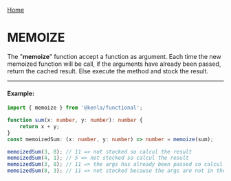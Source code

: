 [Home](./../../README.md)

# MEMOIZE

The "**memoize**" function accept a function as argument. Each time the new memoized function will be call, if the arguments have already been passed, return the cached result. Else execute the method and stock the result.

---

#### Example:

```typescript
import { memoize } from '@kenla/functional';

function sum(x: number, y: number): number {
    return x + y;
}
const memoizedSum: (x: number, y: number) => number = memoize(sum);

memoizedSum(3, 8); // 11 => not stocked so calcul the result
memoizedSum(4, 1); // 5 => not stocked so calcul the result
memoizedSum(3, 8); // 11 => the args has already been passed so calcul the result !
memoizedSum(8, 3); // 11 => not stocked because the args are not in the same order.
```
